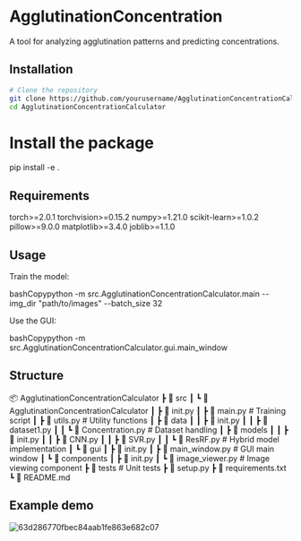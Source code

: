 # AgglutinationConcentration

A tool for analyzing agglutination patterns and predicting concentrations.

## Installation

```bash
# Clone the repository
git clone https://github.com/yourusername/AgglutinationConcentrationCalculator.git
cd AgglutinationConcentrationCalculator
```

# Install the package
pip install -e .

## Requirements

torch>=2.0.1
torchvision>=0.15.2
numpy>=1.21.0
scikit-learn>=1.0.2
pillow>=9.0.0
matplotlib>=3.4.0
joblib>=1.1.0

## Usage

Train the model:

bashCopypython -m src.AgglutinationConcentrationCalculator.main --img_dir "path/to/images" --batch_size 32

Use the GUI:

bashCopypython -m src.AgglutinationConcentrationCalculator.gui.main_window

## Structure
📦 AgglutinationConcentrationCalculator
┣ 📂 src
┃ ┗ 📂 AgglutinationConcentrationCalculator
┃   ┣ 📜 init.py
┃   ┣ 📜 main.py           # Training script
┃   ┣ 📜 utils.py          # Utility functions
┃   ┣ 📂 data
┃   ┃ ┣ 📜 init.py
┃   ┃ ┣ 📜 dataset1.py
┃   ┃ ┗ 📜 Concentration.py # Dataset handling
┃   ┣ 📂 models
┃   ┃ ┣ 📜 init.py
┃   ┃ ┣ 📜 CNN.py
┃   ┃ ┣ 📜 SVR.py
┃   ┃ ┗ 📜 ResRF.py     # Hybrid model implementation
┃   ┗ 📂 gui
┃     ┣ 📜 init.py
┃     ┣ 📜 main_window.py   # GUI main window
┃     ┗ 📂 components
┃       ┣ 📜 init.py
┃       ┗ 📜 image_viewer.py # Image viewing component
┣ 📂 tests                  # Unit tests
┣ 📜 setup.py
┣ 📜 requirements.txt
┗ 📜 README.md

## Example demo
![63d286770fbec84aab1fe863e682c07](https://github.com/user-attachments/assets/4d088157-6c33-4117-8ba5-345c0fe3ef7c)


